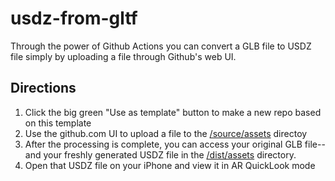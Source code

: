 # usdz-from-gltf

Through the power of Github Actions you can convert a GLB file to USDZ file simply by uploading a file through Github's web UI. 

## Directions
1. Click the big green "Use as template" button to make a new repo based on this template
2. Use the github.com UI to upload a file to the [/source/assets](/source/assets) directoy
3. After the processing is complete, you can access your original GLB file-- and your freshly generated USDZ file in the [/dist/assets](/dist/assets) directory.
4. Open that USDZ file on your iPhone and view it in AR QuickLook mode
